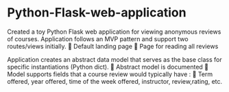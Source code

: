 # Python-Flask-web-application


Created a toy Python Flask web application for viewing anonymous reviews of courses.
Application follows an MVP pattern and support two routes/views initially.
 Default landing page
 Page for reading all reviews


Application creates an abstract data model that serves as the base class for specific instantiations (Python dict).
 Abstract model is documented
 Model supports fields that a course review would typically have :
   Term offered, year offered, time of the week offered, instructor, review,rating, etc.
